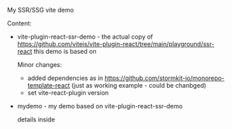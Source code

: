 My SSR/SSG vite demo

Content:

 - vite-plugin-react-ssr-demo - the actual copy of https://github.com/vitejs/vite-plugin-react/tree/main/playground/ssr-react this demo is based on

     Minor changes:

      - added dependencies as in https://github.com/stormkit-io/monorepo-template-react (just as working example - could be chanbged)
      - set vite-react-plugin version

 - mydemo - my demo based on vite-plugin-react-ssr-demo

     details inside
